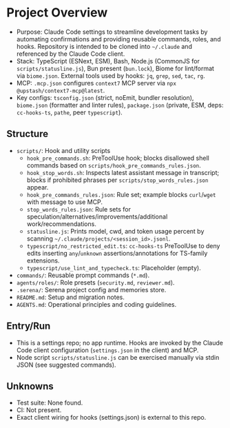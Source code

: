 # Project Overview

- Purpose: Claude Code settings to streamline development tasks by automating confirmations and providing reusable commands, roles, and hooks. Repository is intended to be cloned into `~/.claude` and referenced by the Claude Code client.
- Stack: TypeScript (ESNext, ESM), Bash, Node.js (CommonJS for `scripts/statusline.js`), Bun present (`bun.lock`), Biome for lint/format via `biome.json`. External tools used by hooks: `jq`, `grep`, `sed`, `tac`, `rg`.
- MCP: `.mcp.json` configures `context7` MCP server via `npx @upstash/context7-mcp@latest`.
- Key configs: `tsconfig.json` (strict, noEmit, bundler resolution), `biome.json` (formatter and linter rules), `package.json` (private, ESM, deps: `cc-hooks-ts`, `pathe`, peer `typescript`).

## Structure
- `scripts/`: Hook and utility scripts
  - `hook_pre_commands.sh`: PreToolUse hook; blocks disallowed shell commands based on `scripts/hook_pre_commands_rules.json`.
  - `hook_stop_words.sh`: Inspects latest assistant message in transcript; blocks if prohibited phrases per `scripts/stop_words_rules.json` appear.
  - `hook_pre_commands_rules.json`: Rule set; example blocks `curl`/`wget` with message to use MCP.
  - `stop_words_rules.json`: Rule sets for speculation/alternatives/improvements/additional work/recommendations.
  - `statusline.js`: Prints model, cwd, and token usage percent by scanning `~/.claude/projects/<session_id>.jsonl`.
  - `typescript/no_restricted_edit.ts`: `cc-hooks-ts` PreToolUse to deny edits inserting `any`/`unknown` assertions/annotations for TS-family extensions.
  - `typescript/use_lint_and_typecheck.ts`: Placeholder (empty).
- `commands/`: Reusable prompt commands (`*.md`).
- `agents/roles/`: Role presets (`security.md`, `reviewer.md`).
- `.serena/`: Serena project config and memories store.
- `README.md`: Setup and migration notes.
- `AGENTS.md`: Operational principles and coding guidelines.

## Entry/Run
- This is a settings repo; no app runtime. Hooks are invoked by the Claude Code client configuration (`settings.json` in the client) and MCP.
- Node script `scripts/statusline.js` can be exercised manually via stdin JSON (see suggested commands).

## Unknowns
- Test suite: None found.
- CI: Not present.
- Exact client wiring for hooks (settings.json) is external to this repo.
